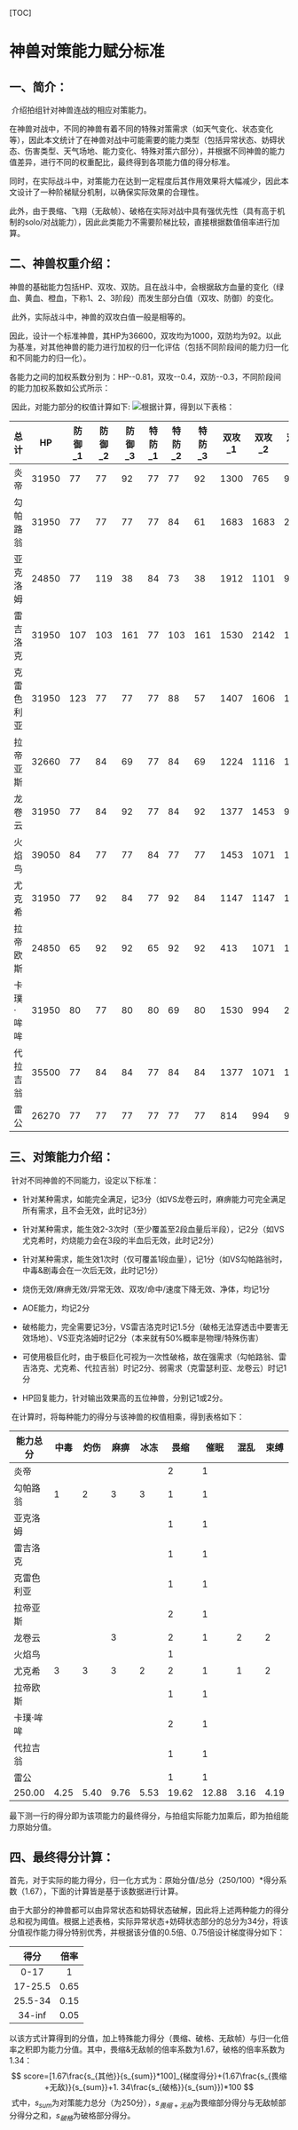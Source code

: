 [TOC]

# 神兽对策能力赋分标准

## 一、简介：

​		介绍拍组针对神兽连战的相应对策能力。

​		在神兽对战中，不同的神兽有着不同的特殊对策需求（如天气变化、状态变化等），因此本文统计了在神兽对战中可能需要的能力类型（包括异常状态、妨碍状态、伤害类型、天气场地、能力变化、特殊对策六部分），并根据不同神兽的能力值差异，进行不同的权重配比，最终得到各项能力值的得分标准。

​		同时，在实际战斗中，对策能力在达到一定程度后其作用效果将大幅减少，因此本文设计了一种阶梯赋分机制，以确保实际效果的合理性。

​		此外，由于畏缩、飞翔（无敌帧）、破格在实际对战中具有强优先性（具有高于机制的solo/对战能力），因此此类能力不需要阶梯比较，直接根据数值倍率进行加算。

## 二、神兽权重介绍：

​		神兽的基础能力包括HP、双攻、双防。且在战斗中，会根据敌方血量的变化（绿血、黄血、橙血，下称1、2、3阶段）而发生部分白值（双攻、防御）的变化。

​		此外，实际战斗中，神兽的双攻白值一般是相等的。

​		因此，设计一个标准神兽，其HP为36600，双攻均为1000，双防均为92。以此为基准，对其他神兽的能力进行加权的归一化评估（包括不同阶段间的能力归一化和不同能力的归一化）。

​		各能力之间的加权系数分别为：HP--0.81，双攻--0.4，双防--0.3，不同阶段间的能力加权系数如公式所示：

​		因此，对能力部分的权值计算如下:
    ![](http://latex.codecogs.com/svg.latex?score=0.81\frac{HP}{36600}+0.4\frac{1.2(Atk+Sp.Atk)_1+0.95(Atk+Sp.Atk)_2+0.85(Atk+Sp.Atk)_3}{92*6}+0.3\frac{1.2Def_1+0.95Def_2+0.9Def_3}{1000*3})
​		根据计算，得到以下表格：

| 总计       | HP    | 防御_1 | 防御_2 | 防御_3 | 特防_1 | 特防_2 | 特防_3 | 双攻_1 | 双攻_2 | 双攻_3 | 权值 |
| ---------- | ----- | ------ | ------ | ------ | ------ | ------ | ------ | ------ | ------ | ------ | ---- |
| 炎帝       | 31950 | 77     | 77     | 92     | 77     | 77     | 92     | 1300   | 765    | 918    | 1.00 |
| 勾帕路翁   | 31950 | 77     | 77     | 77     | 77     | 84     | 61     | 1683   | 1683   | 2065   | 1.16 |
| 亚克洛姆   | 24850 | 77     | 119    | 38     | 84     | 73     | 38     | 1912   | 1101   | 918    | 0.94 |
| 雷吉洛克   | 31950 | 107    | 103    | 161    | 77     | 103    | 161    | 1530   | 2142   | 1224   | 1.34 |
| 克雷色利亚 | 31950 | 123    | 77     | 77     | 77     | 88     | 57     | 1407   | 1606   | 1912   | 1.35 |
| 拉帝亚斯   | 32660 | 77     | 84     | 69     | 77     | 84     | 69     | 1224   | 1116   | 1836   | 1.18 |
| 龙卷云     | 31950 | 77     | 84     | 92     | 77     | 84     | 92     | 1377   | 1453   | 994    | 1.07 |
| 火焰鸟     | 39050 | 84     | 77     | 77     | 84     | 77     | 77     | 1453   | 1071   | 1224   | 1.36 |
| 尤克希     | 31950 | 77     | 92     | 84     | 77     | 92     | 84     | 1147   | 1147   | 1071   | 1.03 |
| 拉帝欧斯   | 24850 | 65     | 92     | 92     | 65     | 92     | 92     | 413    | 1071   | 1071   | 0.84 |
| 卡璞·哞哞  | 31950 | 80     | 77     | 80     | 80     | 69     | 80     | 1530   | 994    | 2142   | 1.11 |
| 代拉吉翁   | 35500 | 77     | 84     | 84     | 77     | 84     | 84     | 1377   | 1071   | 1224   | 1.01 |
| 雷公       | 26270 | 77     | 77     | 77     | 77     | 77     | 77     | 814    | 994    | 994    | 0.87 |

## 三、对策能力介绍：

​		针对不同神兽的不同能力，设定以下标准：

- 针对某种需求，如能完全满足，记3分（如VS龙卷云时，麻痹能力可完全满足所有需求，且不会无效，此时记3分）

- 针对某种需求，能生效2-3次时（至少覆盖至2段血量后半段），记2分（如VS尤克希时，灼烧能力会在3段的半血后无效，此时记2分）
- 针对某种需求，能生效1次时（仅可覆盖1段血量），记1分（如VS勾帕路翁时，中毒&剧毒会在一次后无效，此时记1分）
- 烧伤无效/麻痹无效/异常无效、双攻/命中/速度下降无效、净体，均记1分
- AOE能力，均记2分
- 破格能力，完全需要记3分，VS雷吉洛克时记1.5分（破格无法穿透击中要害无效场地）、VS亚克洛姆时记2分（本来就有50%概率是物理/特殊伤害）
- 可使用极巨化时，由于极巨化可视为一次性破格，故在强需求（勾帕路翁、雷吉洛克、尤克希、代拉吉翁）时记2分、弱需求（克雷瑟利亚、龙卷云）时记1分
- HP回复能力，针对输出效果高的五位神兽，分别记1或2分。

​		在计算时，将每种能力的得分与该神兽的权值相乘，得到表格如下：

| 能力总分   | 中毒 | 灼伤 | 麻痹 | 冰冻 | 畏缩  | 催眠  | 混乱 | 束缚 | 禁替 | 禁闪 | 抗性 | 物伤 | 特伤 | 场地 | 雨天 | 晴天 | 天气 | 清除 | 降能力 | 速度 | 攻击 | 防御 | 闪避 | CT   | 烧伤0 | 麻痹0 | 攻击0 | 特攻0 | 命中0 | 速度0 | 飞翔  | A O  E | 净体 | 必中化 | 破格  | 异常1 | 极巨化 | 回复 |
| ---------- | ---- | ---- | ---- | ---- | ----- | ----- | ---- | ---- | ---- | ---- | ---- | ---- | ---- | ---- | ---- | ---- | ---- | ---- | ------ | ---- | ---- | ---- | ---- | ---- | ----- | ----- | ----- | ----- | ----- | ----- | ----- | ------ | ---- | ------ | ----- | ----- | ------ | ---- |
| 炎帝       |      |      |      |      | 2     | 1     |      |      |      |      |      |      |      |      |      |      |      |      |        |      |      |      |      |      | 1     |       |       |       |       |       | 1     |        |      |        |       | 1     |        |      |
| 勾帕路翁   | 1    | 2    | 3    | 3    | 1     | 1     |      |      |      |      |      |      |      |      |      |      |      |      |        |      |      |      |      |      |       |       |       | 1     |       |       | 2     |        | 1    |        | 3     |       | 2      |      |
| 亚克洛姆   |      |      |      |      | 1     | 1     |      |      |      |      |      | 1    | 1    |      |      |      |      |      |        |      |      |      |      |      |       |       |       |       |       |       | 1     |        | 1    |        | 2     |       |        | 1    |
| 雷吉洛克   |      |      |      |      | 1     | 1     |      |      |      |      |      |      |      |      |      |      |      |      |        |      |      |      |      |      |       |       | 1     |       |       |       | 2     |        | 1    |        | 1.5   |       | 2      | 1    |
| 克雷色利亚 |      |      |      |      | 1     | 1     |      |      |      |      |      | 1    | 1    |      |      |      |      |      |        |      |      |      |      |      |       | 1     |       |       |       |       | 2     |        | 1    | 3      |       | 1     | 1      | 2    |
| 拉帝亚斯   |      |      |      |      | 2     | 1     |      |      |      | 1    |      |      |      |      |      |      |      |      | 3.1    |      |      |      |      |      |       |       |       |       | 1     |       | 1     | 2      | 1    | 3      | 1     | 1     |        |      |
| 龙卷云     |      |      | 3    |      | 2     | 1     | 2    | 2    | 3    | 3    | 3    |      |      |      |      | 1    | 1    | 1    |        |      |      |      |      |      |       | 1     |       |       |       |       | 2     |        | 1    |        | 3     | 1     | 1      | 1    |
| 火焰鸟     |      |      |      |      | 1     |       |      |      |      |      |      |      |      |      | 3    |      | 3    | 1    |        |      |      |      |      |      | 1     |       |       |       |       | 1     | 2     |        | 1    |        |       | 1     |        | 1    |
| 尤克希     | 3    | 3    | 3    | 2    | 2     | 1     | 1    | 2    | 3    | 3    | 3    |      |      |      |      |      |      |      |        |      |      |      |      |      |       |       |       |       |       |       | 1     |        | 1    |        | 3     |       | 2      |      |
| 拉帝欧斯   |      |      |      |      | 1     | 1     |      |      |      |      |      |      |      |      |      |      |      |      |        |      |      |      |      |      |       |       |       |       |       |       | 1     | 2      |      |        |       |       |        |      |
| 卡璞·哞哞  |      |      |      |      | 2     | 1     |      |      |      |      |      |      |      |      |      |      |      |      |        |      |      |      |      |      |       |       |       |       |       |       | 2     |        |      |        |       |       |        |      |
| 代拉吉翁   |      |      |      |      | 1     | 1     |      |      |      |      |      |      |      | 3    | 3    | 3    | 3    |      |        |      |      |      |      |      |       |       |       |       |       |       | 2     |        |      |        |       |       | 2      |      |
| 雷公       |      |      |      |      | 1     | 1     |      |      |      |      |      |      |      |      |      |      |      |      |        |      |      |      |      |      |       |       |       |       |       |       | 1     | 2      |      |        |       |       |        |      |
| 250.00     | 4.25 | 5.40 | 9.76 | 5.53 | 19.62 | 12.88 | 3.16 | 4.19 | 6.29 | 7.47 | 6.29 | 2.28 | 2.28 | 3.02 | 7.11 | 4.08 | 8.18 | 2.43 | 3.64   | 1.00 | 0.70 | 0.80 | 1.00 | 1.50 | 2.36  | 2.41  | 1.34  | 1.16  | 1.18  | 1.36  | 22.62 | 5.78   | 9.42 | 7.56   | 14.82 | 5.95  | 11.48  | 7.40 |

​		最下测一行的得分即为该项能力的最终得分，与拍组实际能力加乘后，即为拍组能力原始分值。

## 四、最终得分计算：

​		首先，对于实际的能力得分，归一化方式为：原始分值/总分（250/100）*得分系数（1.67），下面的计算皆是基于该数据进行计算。

​		由于大部分的神兽都可以由异常状态和妨碍状态破解，因此将上述两种能力的得分总和视为阈值。根据上述表格，实际异常状态+妨碍状态部分的总分为34分，将该分值视作能力得分特别优秀，并根据该分值的0.5倍、0.75倍设计梯度得分如下：

|  得分   | 倍率 |
| :-----: | :--: |
|  0-17   |  1   |
| 17-25.5 | 0.65 |
| 25.5-34 | 0.15 |
| 34-inf  | 0.05 |

​		以该方式计算得到的分值，加上特殊能力得分（畏缩、破格、无敌帧）与归一化倍率之积即为能力分值。其中，畏缩&无敌帧的倍率系数为1.67，破格的倍率系数为1.34：
$$
score=[1.67\frac{s_{其他}}{s_{sum}}*100]_{梯度得分}+(1.67\frac{s_{畏缩+无敌}}{s_{sum}}+1.
34\frac{s_{破格}}{s_{sum}})*100
$$
​		式中，$s_{sum}$为对策能力总分（为250分），$s_{畏缩+无敌}$为畏缩部分得分与无敌帧部分得分之和，$s_{破格}$为破格部分得分。







